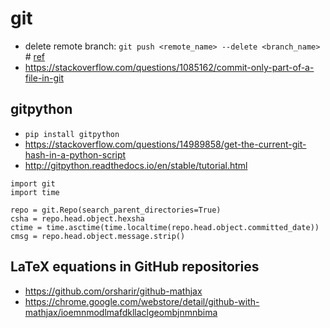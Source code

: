 # git

* delete remote branch: `git push <remote_name> --delete <branch_name>` # [ref](https://stackoverflow.com/questions/2003505/how-do-i-delete-a-git-branch-both-locally-and-remotely)
* https://stackoverflow.com/questions/1085162/commit-only-part-of-a-file-in-git
  
## gitpython
* `pip install gitpython`
* https://stackoverflow.com/questions/14989858/get-the-current-git-hash-in-a-python-script
* http://gitpython.readthedocs.io/en/stable/tutorial.html
```
import git
import time

repo = git.Repo(search_parent_directories=True)
csha = repo.head.object.hexsha
ctime = time.asctime(time.localtime(repo.head.object.committed_date))
cmsg = repo.head.object.message.strip()
```

## LaTeX equations in GitHub repositories
* https://github.com/orsharir/github-mathjax
* https://chrome.google.com/webstore/detail/github-with-mathjax/ioemnmodlmafdkllaclgeombjnmnbima
